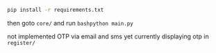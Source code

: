 ```bash
pip install -r requirements.txt 
```
then goto ```core/``` and run
```bashpython main.py```

not implemented OTP via email and sms yet
currently displaying otp in ``register/``
